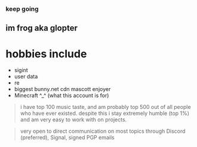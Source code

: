 ### keep going

## im frog aka glopter

# hobbies include
- sigint
- user data
- re
- biggest bunny.net cdn mascott enjoyer
- Minecraft ^_^ (what this account is for)

> i have top 100 music taste, and am probably top 500 out of all people who have ever existed. despite this i stay extremely humble (top 1%) and am very easy to work with on projects.

> very open to direct communication on most topics through Discord (preferred), Signal, signed PGP emails
